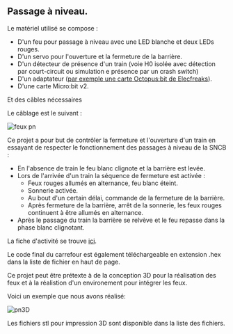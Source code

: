 ## Passage à niveau.

Le matériel utilisé se compose :

- D'un feu pour passage à niveau avec une LED blanche et deux LEDs rouges.
- D'un servo pour l'ouverture et la fermeture de la barrière.
- D'un détecteur de présence d'un train (voie H0 isolée avec détection par court-circuit ou simulation e présence par un crash switch)
- D'un adaptateur ([par exemple une carte Octopus:bit de Elecfreaks](https://www.elecfreaks.com/learn-en/microbitKit/Tinker_Kit/octopus_bit.html)).
- D'une carte Micro:bit v2.

Et des câbles nécessaires

Le câblage est le suivant :

![feux pn](https://github.com/user-attachments/assets/59376264-998d-47a9-9091-e62ebb2cced5)

Ce projet a pour but de contrôler la fermeture et l'ouverture d'un train en essayant de respecter le fonctionnement des passages à niveau de la SNCB :

- En l'absence de train le feu blanc clignote et la barrière est levée.
- Lors de l'arrivée d'un train la séquence de fermeture est activée :
  - Feux rouges allumés en alternance, feu blanc éteint.
  - Sonnerie activée.
  - Au bout d'un certain délai, commande de la fermeture de la barrière.
  - Après fermeture de la barrière, arrêt de la sonnerie, les feux rouges continuent à être allumés en alternance.
- Après le passage du train la barrière se relvève et le feu repasse dans la phase blanc clignotant.

La fiche d'activité se trouve [ici](controle_pn.pdf).

Le code final du carrefour est également téléchargeable en extension .hex dans la liste de fichier en haut de page.

Ce projet peut être prétexte à de la conception 3D pour la réalisation des feux et à la réalistion d'un environement pour intégrer les feux.

Voici un exemple que nous avons réalisé:

![pn3D](https://github.com/user-attachments/assets/9a4a4807-ae03-42b1-8de0-ff4f1fbc1b66)

Les fichiers stl pour impression 3D sont disponible dans la liste des fichiers.


